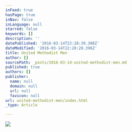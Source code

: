 ```yaml
---
inFeed: true
hasPage: true
inNav: false
inLanguage: null
starred: false
keywords: []
description: ''
datePublished: '2016-03-14T22:28:39.308Z'
dateModified: '2016-03-14T22:28:28.396Z'
title: United Methodist Men
author: []
sourcePath: _posts/2016-03-14-united-methodist-men.md
published: true
authors: []
publisher:
  name: null
  domain: null
  url: null
  favicon: null
url: united-methodist-men/index.html
_type: Article

---
```

![](https://the-grid-user-content.s3-us-west-2.amazonaws.com/4a1f0402-5e12-4c02-bfb4-a57a8c1874a4.png)